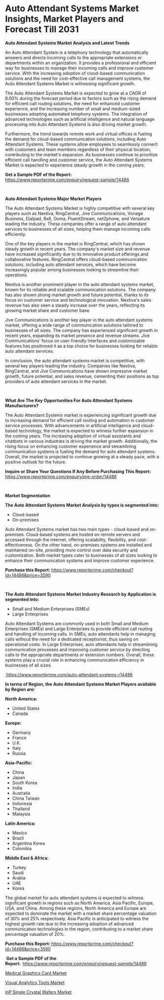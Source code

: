 <p><h1>Auto Attendant Systems Market Insights, Market Players and Forecast Till 2031</h1></p><p><strong>Auto Attendant Systems Market Analysis and Latest Trends</strong></p>
<p><p>An Auto Attendant System is a telephony technology that automatically answers and directs incoming calls to the appropriate extensions or departments within an organization. It provides a professional and efficient way for businesses to manage their incoming calls and improve customer service. With the increasing adoption of cloud-based communication solutions and the need for cost-effective call management systems, the Auto Attendant Systems Market is witnessing significant growth.</p><p>The Auto Attendant Systems Market is expected to grow at a CAGR of 8.00% during the forecast period due to factors such as the rising demand for efficient call routing solutions, the need for enhanced customer experience, and the increasing number of small and medium-sized businesses adopting automated telephony systems. The integration of advanced technologies such as artificial intelligence and natural language processing into Auto Attendant Systems is also driving market growth.</p><p>Furthermore, the trend towards remote work and virtual offices is fueling the demand for cloud-based communication solutions, including Auto Attendant Systems. These systems allow employees to seamlessly connect with customers and team members regardless of their physical location, contributing to the market's expansion. As businesses continue to prioritize efficient call handling and customer service, the Auto Attendant Systems Market is expected to experience steady growth in the coming years.</p></p>
<p><strong>Get a Sample PDF of the Report:&nbsp;</strong> <a href="https://www.reportprime.com/enquiry/request-sample/14486">https://www.reportprime.com/enquiry/request-sample/14486</a></p>
<p>&nbsp;</p>
<p><strong>Auto Attendant Systems Major Market Players</strong></p>
<p><p>The Auto Attendant Systems Market is highly competitive with several key players such as Nextiva, RingCentral, Jive Communications, Vonage Business, Dialpad, 8x8, Ooma, FluentStream, net2phone, and Versature leading the industry. These companies offer a range of auto attendant services to businesses of all sizes, helping them manage incoming calls efficiently.</p><p>One of the key players in the market is RingCentral, which has shown steady growth in recent years. The company's market size and revenue have increased significantly due to its innovative product offerings and collaborative features. RingCentral offers cloud-based communication solutions, including auto attendant services, which have become increasingly popular among businesses looking to streamline their operations.</p><p>Nextiva is another prominent player in the auto attendant systems market, known for its reliable and scalable communication solutions. The company has also shown strong market growth and future potential, thanks to its focus on customer service and technological innovation. Nextiva's sales revenue has also seen a steady increase over the years, reflecting its growing market share and customer base.</p><p>Jive Communications is another key player in the auto attendant systems market, offering a wide range of communication solutions tailored to businesses of all sizes. The company has experienced significant growth in recent years, expanding its market presence and revenue streams. Jive Communications' focus on user-friendly interfaces and customizable features has positioned it as a top choice for businesses looking for reliable auto attendant services.</p><p>In conclusion, the auto attendant systems market is competitive, with several key players leading the industry. Companies like Nextiva, RingCentral, and Jive Communications have shown impressive market growth, future potential, and sales revenue, cementing their positions as top providers of auto attendant services in the market.</p></p>
<p>&nbsp;</p>
<p><strong>What Are The Key Opportunities For Auto Attendant Systems Manufacturers?</strong></p>
<p><p>The Auto Attendant Systems market is experiencing significant growth due to increasing demand for efficient call routing and automation in customer service processes. With advancements in artificial intelligence and cloud-based technology, the market is expected to witness further expansion in the coming years. The increasing adoption of virtual assistants and chatbots in various industries is driving the market growth. Additionally, the rising focus on enhancing customer experience and streamlining communication systems is fueling the demand for auto attendant systems. Overall, the market is projected to continue growing at a steady pace, with a positive outlook for the future.</p></p>
<p><strong>Inquire or Share Your Questions If Any Before Purchasing This Report:</strong> <a href="https://www.reportprime.com/enquiry/pre-order/14486">https://www.reportprime.com/enquiry/pre-order/14486</a></p>
<p>&nbsp;</p>
<p><strong>Market Segmentation</strong></p>
<p><strong>The Auto Attendant Systems Market Analysis by types is segmented into:</strong></p>
<p><ul><li>Cloud-based</li><li>On-premises</li></ul></p>
<p><p>Auto Attendant Systems market has two main types - cloud-based and on-premises. Cloud-based systems are hosted on remote servers and accessed through the internet, offering scalability, flexibility, and cost-effectiveness. On the other hand, on-premises systems are installed and maintained on-site, providing more control over data security and customization. Both market types cater to businesses of all sizes looking to enhance their communication systems and improve customer experience.</p></p>
<p><strong>Purchase this Report:&nbsp;</strong><a href="https://www.reportprime.com/checkout?id=14486&price=3590">https://www.reportprime.com/checkout?id=14486&price=3590</a></p>
<p>&nbsp;</p>
<p><strong>The Auto Attendant Systems Market Industry Research by Application is segmented into:</strong></p>
<p><ul><li>Small and Medium Enterprises (SMEs)</li><li>Large Enterprises</li></ul></p>
<p><p>Auto Attendant Systems are commonly used in both Small and Medium Enterprises (SMEs) and Large Enterprises to provide efficient call routing and handling of incoming calls. In SMEs, auto attendants help in managing calls without the need for a dedicated receptionist, thus saving on operational costs. In Large Enterprises, auto attendants help in streamlining communication processes and improving customer service by directing calls to the appropriate departments or extension numbers. Overall, these systems play a crucial role in enhancing communication efficiency in businesses of all sizes.</p></p>
<p><a href="https://www.reportprime.com/auto-attendant-systems-r14486">&nbsp;https://www.reportprime.com/auto-attendant-systems-r14486</a></p>
<p><strong>In terms of Region, the Auto Attendant Systems Market Players available by Region are:</strong></p>
<p>
    <p> <strong> North America: </strong>
        <ul>
            <li>United States</li>
            <li>Canada</li>
        </ul>
        </p> 
    <p> <strong> Europe: </strong>
        <ul>
            <li>Germany</li>
            <li>France</li>
            <li>U.K.</li>
            <li>Italy</li>
            <li>Russia</li>
        </ul>
        </p> 
    <p> <strong> Asia-Pacific: </strong>
        <ul>
            <li>China</li>
            <li>Japan</li>
            <li>South Korea</li>
            <li>India</li>
            <li>Australia</li>
            <li>China Taiwan</li>
            <li>Indonesia</li>
            <li>Thailand</li>
            <li>Malaysia</li>
        </ul>
        </p> 
    <p> <strong> Latin America: </strong>
        <ul>
            <li>Mexico</li>
            <li>Brazil</li>
            <li>Argentina Korea</li>
            <li>Colombia</li>
        </ul>
        </p> 
    <p> <strong> Middle East & Africa: </strong>
        <ul>
            <li>Turkey</li>
            <li>Saudi</li>
            <li>Arabia</li>
            <li>UAE</li>
            <li>Korea</li>
        </ul>
    </p>
    </p>
<p><p>The global market for auto attendant systems is expected to witness significant growth in regions such as North America, Asia Pacific, Europe, USA, and China. Among these regions, North America and Europe are expected to dominate the market with a market share percentage valuation of 30% and 25% respectively. Asia Pacific is anticipated to witness the highest growth rate due to the increasing adoption of advanced communication technologies in the region, contributing to a market share percentage valuation of 20%.</p></p>
<p><strong>Purchase this Report: </strong><a href="https://www.reportprime.com/checkout?id=14486&price=3590">https://www.reportprime.com/checkout?id=14486&price=3590</a></p>
<p>&nbsp;<strong>Get a Sample PDF of the Report:&nbsp;&nbsp;</strong><a href="https://www.reportprime.com/enquiry/request-sample/14486">https://www.reportprime.com/enquiry/request-sample/14486</a></p>
<p><strong></strong></p>
<p><p><a href="https://pretty-mail-caf.notion.site/Analyzing-Medical-Graphics-Card-Market-Global-Industry-Perspective-and-Forecast-2024-to-2031-910d2a921c554ff586e47a66211f056c">Medical Graphics Card Market</a></p><p><a href="https://github.com/okotobwrhuteie/Market-Research-Report-List-2/blob/main/visual-analytics-tools-market.md">Visual Analytics Tools Market</a></p><p><a href="https://flame-sidecar-702.notion.site/Analyzing-InP-Single-Crystal-Wafers-Market-Global-Industry-Perspective-and-Forecast-2024-to-2031-ef95a3713c304388ad28b1b249c77b5f">InP Single Crystal Wafers Market</a></p></p>